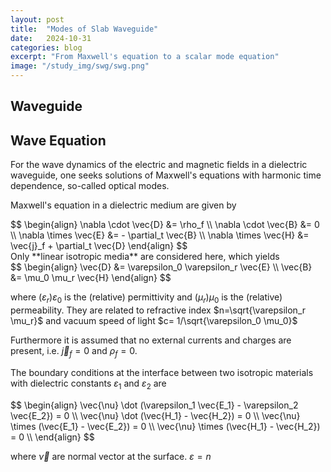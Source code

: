 ```yaml
---
layout: post
title:  "Modes of Slab Waveguide"
date:   2024-10-31
categories: blog
excerpt: "From Maxwell's equation to a scalar mode equation"
image: "/study_img/swg/swg.png"
---
```


<head>
<script type="text/x-mathjax-config"> MathJax.Hub.Config({ TeX: { equationNumbers: { autoNumber: "all" } } }); </script>
       <script type="text/x-mathjax-config">
         MathJax.Hub.Config({
           tex2jax: {
             inlineMath: [ ['$','$'], ["\\(","\\)"] ],
             displayMath: [['$$','$$']],
             processEscapes: true
           }
         });
       </script>
       <script src="https://cdn.mathjax.org/mathjax/latest/MathJax.js?config=TeX-AMS-MML_HTMLorMML" type="text/javascript"></script>
</head>

## Waveguide

## Wave Equation

For the wave dynamics of the electric and magnetic fields in a dielectric waveguide, one seeks solutions of Maxwell's equations with harmonic time dependence, so-called optical modes.

Maxwell's equation in a dielectric medium are given by
<div style="overflow-x: auto;">
$$
\begin{align}
\nabla \cdot \vec{D} &= \rho_f  \\
\nabla \cdot \vec{B} &= 0  \\
\nabla \times \vec{E} &= - \partial_t \vec{B} \\
\nabla \times \vec{H} &= \vec{j}_f + \partial_t \vec{D}
\end{align}
$$
</div>
Only **linear isotropic media** are considered here, which yields
 <div style="overflow-x: auto;">
$$
\begin{align}
\vec{D} &= \varepsilon_0 \varepsilon_r \vec{E} \\
\vec{B} &= \mu_0 \mu_r \vec{H}
\end{align}
$$
</div>

where $(\varepsilon_r) \varepsilon_0$ is the (relative) permittivity and $(\mu_r)\mu_0$ is the (relative) permeability.
They are related to refractive index $n=\sqrt{\varepsilon_r \mu_r}$ and vacuum speed of light $c= 1/\sqrt{\varepsilon_0 \mu_0}$

Furthermore it is assumed that no external currents and charges are present, i.e. $\vec{j}_f=0$ and $\rho_f=0$.

The boundary conditions at the interface between two isotropic materials with dielectric constants $\varepsilon_1$ and $\varepsilon_2$ are 
 <div style="overflow-x: auto;">
$$
\begin{align}
\vec{\nu} \dot (\varepsilon_1 \vec{E_1} - \varepsilon_2 \vec{E_2}) = 0 \\
\vec{\nu} \dot (\vec{H_1} - \vec{H_2}) = 0 \\
\vec{\nu} \times (\vec{E_1} - \vec{E_2}) = 0 \\
\vec{\nu} \times (\vec{H_1} - \vec{H_2}) = 0 \\
\end{align}
$$
</div>

where $\vec{\nu}$ are normal vector at the surface. $\varepsilon=n$